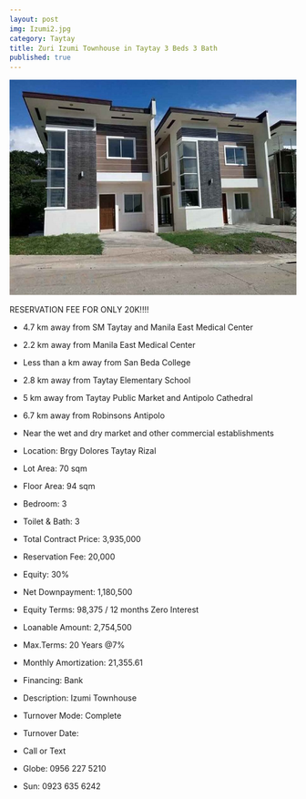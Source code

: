 ```yaml
---
layout: post
img: Izumi2.jpg
category: Taytay
title: Zuri Izumi Townhouse in Taytay 3 Beds 3 Bath
published: true
---
```

<span class="image featured"><img src="/images/Izumi2.jpg" alt=""></span>

RESERVATION FEE FOR ONLY 20K!!!!

- 4.7 km away from SM Taytay and Manila East Medical Center
- 2.2 km away from Manila East Medical Center
- Less than a km away from San Beda College
- 2.8 km away from Taytay Elementary School
- 5 km away from Taytay Public Market and Antipolo Cathedral
- 6.7 km away from Robinsons Antipolo
- Near the wet and dry market and other commercial establishments

- Location: Brgy Dolores Taytay Rizal
- Lot Area: 70 sqm
- Floor Area: 94 sqm
- Bedroom: 3
- Toilet & Bath: 3


- Total Contract Price: 3,935,000
- Reservation Fee: 20,000
- Equity: 30%
- Net Downpayment: 1,180,500
- Equity Terms: 98,375 / 12 months Zero Interest
- Loanable Amount: 2,754,500
- Max.Terms: 20 Years @7%
- Monthly Amortization: 21,355.61
- Financing: Bank

- Description: Izumi Townhouse
- Turnover Mode: Complete
- Turnover Date: 

- Call or Text 
- Globe: 0956 227 5210
- Sun: 0923 635 6242